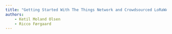 ```yaml
---
title: "Getting Started With The Things Network and Crowdsourced LoRaWAN"
authors:
    - Ketil Moland Olsen
    - Ricco Førgaard                           
---
```

